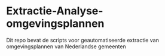 # Extractie-Analyse-omgevingsplannen
Dit repo bevat de scripts voor geautomatiseerde extractie van omgevingsplannen van Nederlandse gemeenten
